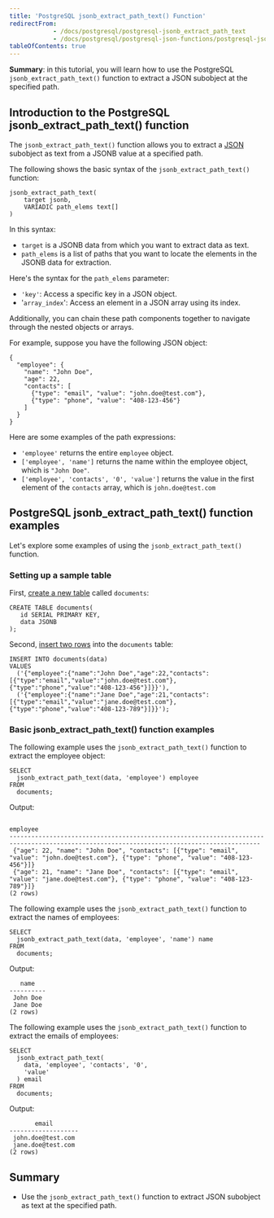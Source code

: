 ```yaml
---
title: 'PostgreSQL jsonb_extract_path_text() Function'
redirectFrom:
            - /docs/postgresql/postgresql-jsonb_extract_path_text 
            - /docs/postgresql/postgresql-json-functions/postgresql-jsonb_extract_path_text
tableOfContents: true
---
```


**Summary**: in this tutorial, you will learn how to use the PostgreSQL `jsonb_extract_path_text()` function to extract a JSON subobject at the specified path.

## Introduction to the PostgreSQL jsonb_extract_path_text() function

The `jsonb_extract_path_text()` function allows you to extract a [JSON](/docs/postgresql/postgresql-json) subobject as text from a JSONB value at a specified path.

The following shows the basic syntax of the `jsonb_extract_path_text()` function:

```
jsonb_extract_path_text(
    target jsonb,
    VARIADIC path_elems text[]
)
```

In this syntax:

- `target` is a JSONB data from which you want to extract data as text.
- `path_elems` is a list of paths that you want to locate the elements in the JSONB data for extraction.

Here's the syntax for the `path_elems` parameter:

- `'key'`: Access a specific key in a JSON object.
- '`array_index`': Access an element in a JSON array using its index.

Additionally, you can chain these path components together to navigate through the nested objects or arrays.

For example, suppose you have the following JSON object:

```
{
  "employee": {
    "name": "John Doe",
    "age": 22,
    "contacts": [
      {"type": "email", "value": "john.doe@test.com"},
      {"type": "phone", "value": "408-123-456"}
    ]
  }
}
```

Here are some examples of the path expressions:

- `'employee'` returns the entire `employee` object.
- `['employee', 'name']` returns the name within the employee object, which is `"John Doe"`.
- `['employee', 'contacts', '0', 'value']` returns the value in the first element of the `contacts` array, which is `john.doe@test.com`

## PostgreSQL jsonb_extract_path_text() function examples

Let's explore some examples of using the `jsonb_extract_path_text()` function.

### Setting up a sample table

First, [create a new table](/docs/postgresql/postgresql-create-table) called `documents`:

```
CREATE TABLE documents(
   id SERIAL PRIMARY KEY,
   data JSONB
);
```

Second, [insert two rows](/docs/postgresql/postgresql-insert) into the `documents` table:

```
INSERT INTO documents(data)
VALUES
  ('{"employee":{"name":"John Doe","age":22,"contacts":[{"type":"email","value":"john.doe@test.com"},{"type":"phone","value":"408-123-456"}]}}'),
  ('{"employee":{"name":"Jane Doe","age":21,"contacts":[{"type":"email","value":"jane.doe@test.com"},{"type":"phone","value":"408-123-789"}]}}');
```

### Basic jsonb_extract_path_text() function examples

The following example uses the `jsonb_extract_path_text()` function to extract the employee object:

```
SELECT
  jsonb_extract_path_text(data, 'employee') employee
FROM
  documents;
```

Output:

```
                                                                 employee
-------------------------------------------------------------------------------------------------------------------------------------------
 {"age": 22, "name": "John Doe", "contacts": [{"type": "email", "value": "john.doe@test.com"}, {"type": "phone", "value": "408-123-456"}]}
 {"age": 21, "name": "Jane Doe", "contacts": [{"type": "email", "value": "jane.doe@test.com"}, {"type": "phone", "value": "408-123-789"}]}
(2 rows)
```

The following example uses the `jsonb_extract_path_text()` function to extract the names of employees:

```
SELECT
  jsonb_extract_path_text(data, 'employee', 'name') name
FROM
  documents;
```

Output:

```
   name
----------
 John Doe
 Jane Doe
(2 rows)
```

The following example uses the `jsonb_extract_path_text()` function to extract the emails of employees:

```
SELECT
  jsonb_extract_path_text(
    data, 'employee', 'contacts', '0',
    'value'
  ) email
FROM
  documents;
```

Output:

```
       email
-------------------
 john.doe@test.com
 jane.doe@test.com
(2 rows)
```

## Summary

- Use the `jsonb_extract_path_text()` function to extract JSON subobject as text at the specified path.
